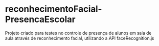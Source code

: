# reconhecimentoFacial-PresencaEscolar
Projeto criado para testes no controle de presença de alunos em sala de aula através de reconhecimento facial, utilizando a API faceRecognition.js
